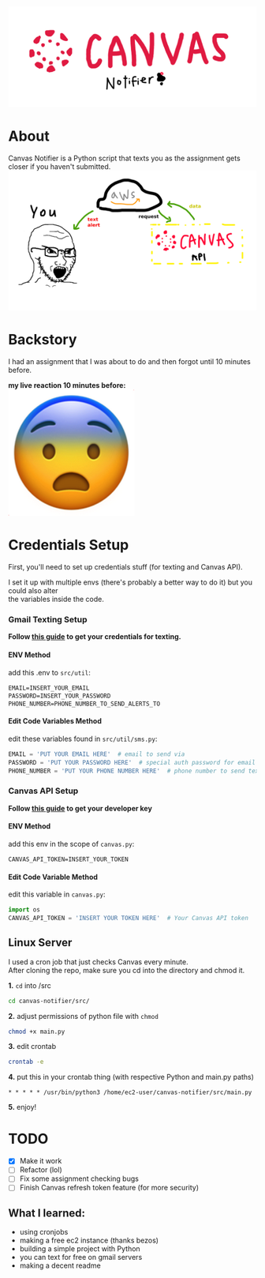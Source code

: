![Canvas Notifier](public/banner.png)

# About

Canvas Notifier is a Python script that texts you as the assignment gets closer if you haven't submitted.
![Diagram](public/diagram.png)

# Backstory
I had an assignment that I was about to do and then forgot until 10 minutes before.  

**my live reaction 10 minutes before:**  
![My Reaction](public/reaction.png)


# Credentials Setup

First, you'll need to set up credentials stuff (for texting and Canvas API).  

I set it up with multiple envs (there's probably a better way to do it) but you could also alter  
the variables inside the code.

### Gmail Texting Setup
**Follow [this guide](https://support.google.com/accounts/answer/185833?p=InvalidSecondFactor&visit_id=637700239874464736-1954441174&rd=1) to get your credentials for texting.**   


#### ENV Method  
add this .env to ``src/util``:
```
EMAIL=INSERT_YOUR_EMAIL 
PASSWORD=INSERT_YOUR_PASSWORD
PHONE_NUMBER=PHONE_NUMBER_TO_SEND_ALERTS_TO
```  

#### Edit Code Variables Method
edit these variables found in ``src/util/sms.py``:
```python
EMAIL = 'PUT YOUR EMAIL HERE'  # email to send via
PASSWORD = 'PUT YOUR PASSWORD HERE'  # special auth password for email above
PHONE_NUMBER = 'PUT YOUR PHONE NUMBER HERE'  # phone number to send texts to
```

### Canvas API Setup
**Follow [this guide](https://community.canvaslms.com/t5/Admin-Guide/How-do-I-add-a-developer-API-key-for-an-account/ta-p/259) to get your developer key**  

#### ENV Method
add this env in the scope of ``canvas.py``:
```
CANVAS_API_TOKEN=INSERT_YOUR_TOKEN
```

#### Edit Code Variable Method
edit this variable in ``canvas.py``:
```python
import os
CANVAS_API_TOKEN = 'INSERT YOUR TOKEN HERE'  # Your Canvas API token
```

## Linux Server
I used a cron job that just checks Canvas every minute.  
After cloning the repo, make sure you cd into the directory and chmod it.  

**1.**  ``cd`` into /src

```bash
cd canvas-notifier/src/
```

**2.** adjust permissions of python file with ``chmod``

```bash
chmod +x main.py
```

**3.** edit crontab
```bash
crontab -e
```

**4.** put this in your crontab thing (with respective Python and main.py paths)
```
* * * * * /usr/bin/python3 /home/ec2-user/canvas-notifier/src/main.py
```

**5.** enjoy!

# TODO
- [X] Make it work
- [ ] Refactor (lol)
- [ ] Fix some assignment checking bugs
- [ ] Finish Canvas refresh token feature (for more security)

## What I learned:  
- using cronjobs 
- making a free ec2 instance (thanks bezos)
- building a simple project with Python
- you can text for free on gmail servers
- making a decent readme